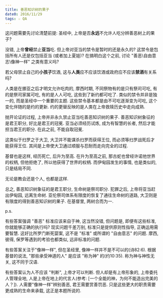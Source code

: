 ```yaml
---
title: 善恶知识树的果子
date0: 2016/11/29
tags: ☆ QA
---
```


这问题需要先讨论清楚前提: 圣经中, 上帝是否**永远**不允许人吃分辨善恶树上的果子?

没错, 上帝**曾经**禁止**亚当**吃. 但上帝对亚当的禁令是暂时的还是永久的? 这禁令是包括所有人还是仅包括亚当 (或者加上夏娃)? 在搞明白这个之前, 讨论 "善恶\自由意志\像神一样" 之类有意义吗?

若父母禁止自己的**小孩子**饮酒, 这与**人类**应不应该饮酒或政府应不应该**禁酒**有关系吗?

人类是在挪亚之后才明文允许吃肉的, 摩西时期, 不同祭物有的是只有祭司可吃, 有的是祭司家属可吃, 有的是人人可吃, 这些到了新约都可吃了. 类似的禁令并非是独一的, 而是圣经中一个重要的主题. 这些禁令基本都是由不可吃逐渐变为可吃, 这个变化伴随的是约的更新. 约的更替反映的是人类在上帝救赎历史中走向成熟.

抛开论证的过程, 上帝并非永久禁止亚当吃善恶知识树的果子. 善恶知识树象征的是君王职分, 好比是君王的冠冕. 亚当必须经历试炼, 成为有智慧的长者, 然后才能担当君王的职分. 在此之前, 不能自取冠冕.

这类似于扫罗之于大卫, 大卫并不能谋杀扫罗而获得王位, 而必须等扫罗战死后才能获得王位. 其间是上帝使大卫通过顺服与忍耐而走向完全的过程.

基督也是这样, 经历死亡, 后升为至高.  在升为至高之前, 那古蛇也曾经许诺他世界的权柄, 但他拒绝了, 所以他获得了世界的权柄. 而伊甸园发生的事情, 也是类似的, 只是结局不同.

无论是教会还是个人, 也都是这样.

总之, 善恶知识树象征的是君王职分, 生命树是祭司职分. 犯罪之后, 上帝将亚当赶出伊甸园, 远离生命树. 亚伦祭司体系有限度的恢复了通往生命树的道路, 大卫则是有限度的得到善恶知识树的果子. 在基督里, 两树合而为一.

p.s.

有些答案强调 "善恶" 标准应该来自于神, 这当然没错, 但问题是, 即便有这些标准, 你就能够正确的执行吗? 现实问题千差万别, 标准只是提供原则性指导, 正确运用需要智慧. 这好比所罗门断死婴案, 这不是 "标准" 或所谓的 "自由意志" 的问题. 摩西, 彼得, 保罗等遇到的考验也都类似, 远非标准的问题.

有些答案关注于"像神一样", 但在圣经里, 像神一样并不是不可以的(诗82:6). 根据基督的说法, "那些承受神道的人" 是应该 "称为神" 的(约10:35). 称为神与神性无关, 这不同于汉语.

有些答案认为人不应该 "判断", 上帝才可以判断. 但人却是有上帝形象的, 上帝委托人管理全地, 人是上帝在地上的代言人(参考: [一个全能的神，为何不能造出完美的人？]). 人需要"像神一样"辨别善恶, 君王需要赏善罚恶. 只是这些更大的职责需要更成熟的生命来承载, 这正是本题所说的.
